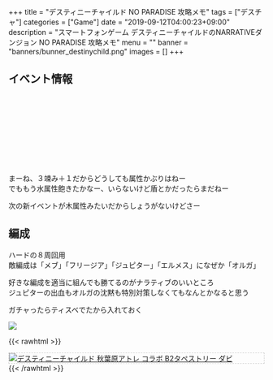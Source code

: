 +++
title = "デスティニーチャイルド NO PARADISE 攻略メモ"
tags = ["デスチャ"]
categories = ["Game"]
date = "2019-09-12T04:00:23+09:00"
description = "スマートフォンゲーム デスティニーチャイルドのNARRATIVEダンジョン NO PARADISE 攻略メモ"
menu = ""
banner = "banners/bunner_destinychild.png"
images = []
+++

<!--more-->

## イベント情報
<div class="iframely-embed"><div class="iframely-responsive" style="height: 140px; padding-bottom: 0;"><a href="http://destiny-child-blog.line.me/archives/20772987.html" data-iframely-url="//cdn.iframe.ly/YOagHoH?iframe=card-small"></a></div></div><script async src="//cdn.iframe.ly/embed.js" charset="utf-8"></script>  

まーね、３竦み＋１だからどうしても属性かぶりはねー  
でももう水属性飽きたかなー、いらないけど盾とかだったらまだねー  

次の新イベントが木属性みたいだからしょうがないけどさー  

## 編成
ハードの８周回用  
敵編成は「メブ」「フリージア」「ジュピター」「エルメス」になぜか「オルガ」  

好きな編成を適当に組んでも勝てるのがナラティブのいいところ  
ジュピターの出血もオルガの沈黙も特別対策しなくてもなんとかなると思う  

ガチャったらティスベでたから入れておく  

<img src="/images/2019/destiny-child-nd09/descha-1.png" />  


{{< rawhtml >}}
<div style="border: dashed 1px #ccc;">
<a href="http://www.amazon.co.jp/exec/obidos/ASIN/B07H3319GX/sinokyoufu-22/ref=nosim/" name="amazletlink" target="_blank"><img src="https://images-fe.ssl-images-amazon.com/images/I/51MxXwUpZWL._SL160_.jpg" alt="デスティニーチャイルド 秋葉原アトレ コラボ B2タペストリー ダビ" style="border: none;" /></a>
</div>
{{< /rawhtml >}}
